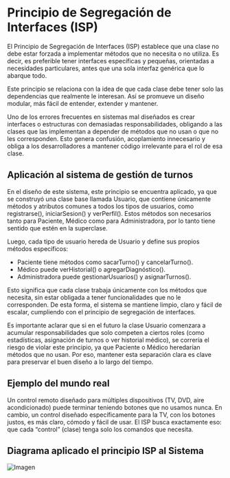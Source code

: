 # Principio de Segregación de Interfaces (ISP)

El Principio de Segregación de Interfaces (ISP) establece que una clase no debe estar forzada a implementar métodos que no necesita o no utiliza. Es decir, es preferible tener interfaces específicas y pequeñas, orientadas a necesidades particulares, antes que una sola interfaz genérica que lo abarque todo.

Este principio se relaciona con la idea de que cada clase debe tener solo las dependencias que realmente le interesan. Así se promueve un diseño modular, más fácil de entender, extender y mantener.

Uno de los errores frecuentes en sistemas mal diseñados es crear interfaces o estructuras con demasiadas responsabilidades, obligando a las clases que las implementan a depender de métodos que no usan o que no les corresponden. Esto genera confusión, acoplamiento innecesario y obliga a los desarrolladores a mantener código irrelevante para el rol de esa clase.

## Aplicación al sistema de gestión de turnos

En el diseño de este sistema, este principio se encuentra aplicado, ya que se construyó una clase base llamada Usuario, que contiene únicamente métodos y atributos comunes a todos los tipos de usuarios, como registrarse(), iniciarSesion() y verPerfil(). Estos métodos son necesarios tanto para Paciente, Médico como para Administradora, por lo tanto tiene sentido que estén en la superclase.

Luego, cada tipo de usuario hereda de Usuario y define sus propios métodos específicos:

- Paciente tiene métodos como sacarTurno() y cancelarTurno().
- Médico puede verHistorial() o agregarDiagnóstico().
- Administradora puede gestionarUsuarios() y asignarTurnos().

Esto significa que cada clase trabaja únicamente con los métodos que necesita, sin estar obligada a tener funcionalidades que no le corresponden. De esta forma, el sistema se mantiene limpio, claro y fácil de escalar, cumpliendo con el principio de segregación de interfaces.

Es importante aclarar que si en el futuro la clase Usuario comenzara a acumular responsabilidades que solo competen a ciertos roles (como estadísticas, asignación de turnos o ver historial médico), se correría el riesgo de violar este principio, ya que Paciente o Médico heredarían métodos que no usan. Por eso, mantener esta separación clara es clave para preservar el buen diseño a lo largo del tiempo.

## Ejemplo del mundo real

Un control remoto diseñado para múltiples dispositivos (TV, DVD, aire acondicionado) puede terminar teniendo botones que no usamos nunca. En cambio, un control diseñado específicamente para la TV, con los botones justos, es más claro, cómodo y fácil de usar. El ISP busca exactamente eso: que cada “control” (clase) tenga solo los comandos que necesita.


## Diagrama aplicado el principio ISP al Sistema

![Imagen](https://drive.google.com/uc?export=view&id=1DzA_VvA1cxzc-6ROvK-ma7oS61ER7Ut_)
